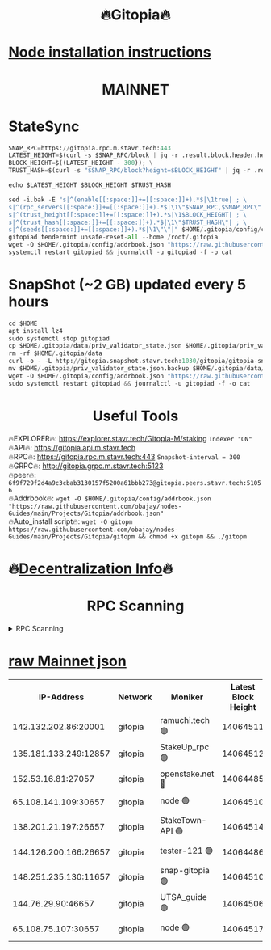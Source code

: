 <h1 align="center"> 🔥Gitopia🔥</h1>

[Node installation instructions](https://github.com/obajay/nodes-Guides/tree/main/Projects/Gitopia)
=

<h1 align="center"> MAINNET</h1>

# StateSync
```python
SNAP_RPC=https://gitopia.rpc.m.stavr.tech:443
LATEST_HEIGHT=$(curl -s $SNAP_RPC/block | jq -r .result.block.header.height); \
BLOCK_HEIGHT=$((LATEST_HEIGHT - 300)); \
TRUST_HASH=$(curl -s "$SNAP_RPC/block?height=$BLOCK_HEIGHT" | jq -r .result.block_id.hash)

echo $LATEST_HEIGHT $BLOCK_HEIGHT $TRUST_HASH

sed -i.bak -E "s|^(enable[[:space:]]+=[[:space:]]+).*$|\1true| ; \
s|^(rpc_servers[[:space:]]+=[[:space:]]+).*$|\1\"$SNAP_RPC,$SNAP_RPC\"| ; \
s|^(trust_height[[:space:]]+=[[:space:]]+).*$|\1$BLOCK_HEIGHT| ; \
s|^(trust_hash[[:space:]]+=[[:space:]]+).*$|\1\"$TRUST_HASH\"| ; \
s|^(seeds[[:space:]]+=[[:space:]]+).*$|\1\"\"|" $HOME/.gitopia/config/config.toml
gitopiad tendermint unsafe-reset-all --home /root/.gitopia
wget -O $HOME/.gitopia/config/addrbook.json "https://raw.githubusercontent.com/obajay/nodes-Guides/main/Projects/Gitopia/addrbook.json"
systemctl restart gitopiad && journalctl -u gitopiad -f -o cat
```
# SnapShot (~2 GB) updated every 5 hours
```python
cd $HOME
apt install lz4
sudo systemctl stop gitopiad
cp $HOME/.gitopia/data/priv_validator_state.json $HOME/.gitopia/priv_validator_state.json.backup
rm -rf $HOME/.gitopia/data
curl -o - -L http://gitopia.snapshot.stavr.tech:1030/gitopia/gitopia-snap.tar.lz4 | lz4 -c -d - | tar -x -C $HOME/.gitopia --strip-components 2
mv $HOME/.gitopia/priv_validator_state.json.backup $HOME/.gitopia/data/priv_validator_state.json
wget -O $HOME/.gitopia/config/addrbook.json "https://raw.githubusercontent.com/obajay/nodes-Guides/main/Projects/Gitopia/addrbook.json"
sudo systemctl restart gitopiad && journalctl -u gitopiad -f -o cat
```
 <h1 align="center"> Useful Tools</h1>

🔥EXPLORER🔥:      https://explorer.stavr.tech/Gitopia-M/staking  `Indexer "ON"` \
🔥API🔥: 			 		 https://gitopia.api.m.stavr.tech \
🔥RPC🔥:           https://gitopia.rpc.m.stavr.tech:443              `Snapshot-interval = 300` \
🔥GRPC🔥:          http://gitopia.grpc.m.stavr.tech:5123 \
🔥peer🔥:					 `6f9f729f2d4a9c3cbab3130157f5200a61bbb273@gitopia.peers.stavr.tech:51056` \
🔥Addrbook🔥:    ```wget -O $HOME/.gitopia/config/addrbook.json "https://raw.githubusercontent.com/obajay/nodes-Guides/main/Projects/Gitopia/addrbook.json"``` \
🔥Auto_install script🔥: ```wget -O gitopm https://raw.githubusercontent.com/obajay/nodes-Guides/main/Projects/Gitopia/gitopm && chmod +x gitopm && ./gitopm```

🔥[Decentralization Info](https://github.com/obajay/StateSync-snapshots/tree/main/Projects/Gitopia/Decentralization)🔥
=

<h1 align="center"> RPC Scanning</h1>

<details>
<summary>RPC Scanning</summary>

<h2 align="center"> We scan nodes in real time every 4 hours. And we provide the final result of RPC endpoints.
We cannot influence the operation of these nodes in any way. </h2>


```python
If Voting Power is higher than 0 --> then the Node is a validator of the network and may be subject to attack and be a potential threat to the chain.
```
```python
We marked such validators with a red symbol
```

</details>

[raw Mainnet json](https://rpc-check.gitopm.stavr.tech/gitopm/rpc-gitopm-result.json)
=

<table><tr><th>IP-Address</th><th>Network</th><th>Moniker</th><th>Latest Block Height</th><th>Earliest Block Height</th><th>Catching Up</th><th>Tx Index</th><th>Voting Power</th><th>Scan Time</th></tr><tr><td>142.132.202.86:20001</td><td>gitopia</td><td>ramuchi.tech 🟢</td><td>14064511</td><td>6548337</td><td>False</td><td>on</td><td>0</td><td>2024-02-19T10:41:40.131184207UTC</td></tr><tr><td>135.181.133.249:12857</td><td>gitopia</td><td>StakeUp_rpc 🟢</td><td>14064512</td><td>8010001</td><td>False</td><td>on</td><td>0</td><td>2024-02-19T10:41:40.559050379UTC</td></tr><tr><td>152.53.16.81:27057</td><td>gitopia</td><td>openstake.net 🔴</td><td>14064485</td><td>10455001</td><td>False</td><td>off</td><td>42809</td><td>2024-02-19T10:40:56.857180481UTC</td></tr><tr><td>65.108.141.109:30657</td><td>gitopia</td><td>node 🟢</td><td>14064510</td><td>12299845</td><td>False</td><td>on</td><td>0</td><td>2024-02-19T10:41:37.431169555UTC</td></tr><tr><td>138.201.21.197:26657</td><td>gitopia</td><td>StakeTown-API 🟢</td><td>14064514</td><td>12733501</td><td>False</td><td>on</td><td>0</td><td>2024-02-19T10:41:44.985000972UTC</td></tr><tr><td>144.126.200.166:26657</td><td>gitopia</td><td>tester-121 🟢</td><td>14064486</td><td>12832814</td><td>False</td><td>off</td><td>0</td><td>2024-02-19T10:40:59.267412140UTC</td></tr><tr><td>148.251.235.130:11657</td><td>gitopia</td><td>snap-gitopia 🟢</td><td>14064510</td><td>12908001</td><td>False</td><td>on</td><td>0</td><td>2024-02-19T10:41:37.771803475UTC</td></tr><tr><td>144.76.29.90:46657</td><td>gitopia</td><td>UTSA_guide 🟢</td><td>14064506</td><td>13035301</td><td>False</td><td>on</td><td>0</td><td>2024-02-19T10:41:30.909408938UTC</td></tr><tr><td>65.108.75.107:30657</td><td>gitopia</td><td>node 🟢</td><td>14064517</td><td>13189502</td><td>False</td><td>on</td><td>0</td><td>2024-02-19T10:41:49.492278250UTC</td></tr></table>
